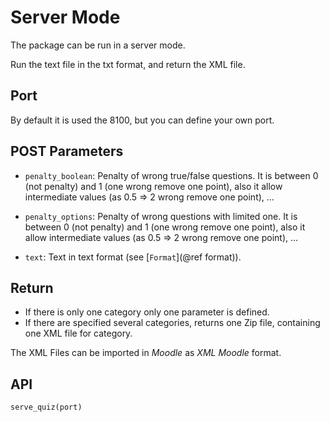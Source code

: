# Server Mode

The package can be run in a server mode. 

Run the text file in the txt format, and return the XML file.

## Port

By default it is used the 8100, but you can define your own port.

## POST Parameters

- `penalty_boolean`: Penalty of wrong true/false questions. It is between 0 (not
  penalty) and 1 (one wrong remove one point), also it allow intermediate values 
  (as 0.5 => 2 wrong remove one point), ...
  
- `penalty_options`: Penalty of wrong questions with limited one. It is between 0 (not
  penalty) and 1 (one wrong remove one point), also it allow intermediate values 
  (as 0.5 => 2 wrong remove one point), ...
  
- `text`: Text in text format (see [`Format`](@ref format)).

## Return

- If there is only one category only one parameter is defined.
- If there are specified several categories, returns one Zip file, containing
  one XML file for category.
  
The XML Files can be imported in *Moodle* as *XML Moodle* format.

## API 

```@docs
serve_quiz(port)
```
